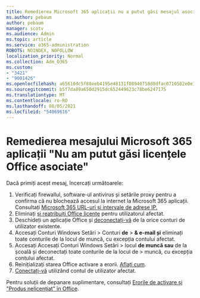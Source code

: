 ```yaml
---
title: Remedierea Microsoft 365 aplicații nu a putut găsi mesajul asociat de licențe Office
ms.author: pebaum
author: pebaum
manager: scotv
ms.audience: Admin
ms.topic: article
ms.service: o365-administration
ROBOTS: NOINDEX, NOFOLLOW
localization_priority: Normal
ms.collection: Adm_O365
ms.custom:
- "3421"
- "9001426"
ms.openlocfilehash: a65610dc5f88eeb4195e48131f08940758d0dfac0710502e0e15ab5f661c5719
ms.sourcegitcommit: b5f7da89a650d2915dc652449623c78be6247175
ms.translationtype: MT
ms.contentlocale: ro-RO
ms.lasthandoff: 08/05/2021
ms.locfileid: "54069616"
---
```

# <a name="fixing-the-microsoft-365-apps-couldnt-find-office-licenses-associated-message"></a>Remedierea mesajului Microsoft 365 aplicații "Nu am putut găsi licențele Office asociate"

Dacă primiți acest mesaj, încercați următoarele:

1. Verificați firewallul, software-ul antivirus și setările proxy pentru a confirma că nu blochează accesul la internet la Microsoft 365 aplicații. Consultați [Microsoft 365 URL-uri și intervale de adrese IP.](https://docs.microsoft.com/office365/enterprise/urls-and-ip-address-ranges)
2. Eliminați [și reatribuiți Office licențe](https://docs.microsoft.com/microsoft-365/admin/manage/assign-licenses-to-users) pentru utilizatorul afectat. 
3. Deschideți un aplicație Office și [deconectați-vă](https://support.office.com/article/5a20dc11-47e9-4b6f-945d-478cb6d92071) de la orice conturi de utilizator existente.
4. Accesați Conturi Windows Setări > Conturi **de**  >  **& e-mail și** eliminați toate conturile de la locul de muncă, cu excepția contului afectat.
5. Accesați Accesați Conturi Windows Setări > locul **de muncă sau** de la școală și deconectați toate conturile de la locul de  >  muncă, cu excepția contului afectat.
6. Reinițializați starea Office activare a erorii. [Aflați cum](https://docs.microsoft.com/office365/troubleshoot/activation/reset-office-365-proplus-activation-state).
7. [Conectați-vă](https://support.office.com/article/628ea040-f265-49de-b986-be09c3ebf8a9) utilizând contul de utilizator afectat.

Pentru soluții de depanare suplimentare, consultați [Erorile de activare și "Produs nelicențiat" în Office](https://support.office.com/Article/0d23d3c0-c19c-4b2f-9845-5344fedc4380).